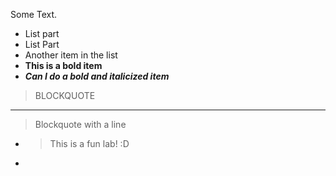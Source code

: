 Some Text.
* List part
* List Part
* Another item in the list
* **This is a bold item**
* ***Can I do a bold and italicized item***
> BLOCKQUOTE
*** 
> Blockquote with a line

* > This is a fun lab! :D
* 